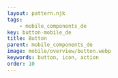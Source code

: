 ```yaml
---
layout: pattern.njk
tags: 
    - mobile_components_de
key: button-mobile_de
title: Button
parent: mobile_components_de
image: mobile/overview/button.webp
keywords: button, icon, action
order: 10
---
```

